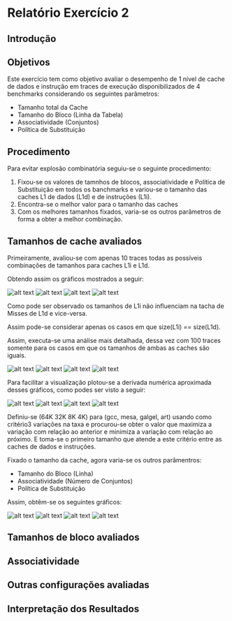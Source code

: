 Relatório Exercício 2
=======================

## Introdução



## Objetivos
Este exercício tem como objetivo avaliar o desempenho de 1 nível de cache de dados e instrução em traces de execução disponibilizados de 4 benchmarks considerando os seguintes parâmetros:
- Tamanho total da Cache
- Tamanho do Bloco (Linha da Tabela)
- Associatividade (Conjuntos)
- Política de Substituição

## Procedimento

Para evitar explosão combinatória seguiu-se o seguinte procedimento:

1. Fixou-se os valores de tamnhos de blocos, associatividade e Política de Substituição em todos os banchmarks e variou-se o tamanho das caches L1 de dados (L1d) e de instruções (L1i).
2. Encontra-se o melhor valor para o tamanho das caches
3. Com os melhores tamanhos fixados, varia-se os outros parâmetros de forma a obter a melhor combinação.


## Tamanhos de cache avaliados

Primeiramente, avaliou-se com apenas 10 traces todas as possíveis combinações de tamanhos para caches L1i e L1d.

Obtendo assim os gráficos mostrados a seguir:

![alt text](size_all/figs/size_art.png "Gráfico 1.1")
![alt text](size_all/figs/size_gcc.png "Gráfico 1.2")
![alt text](size_all/figs/size_galgel.png "Gráfico 1.3")
![alt text](size_all/figs/size_mesa.png "Gráfico 1.4")

Como pode ser observado os tamanhos de L1i não influenciam na tacha de Misses de L1d e vice-versa.

Assim pode-se considerar apenas os casos em que size(L1i) == size(L1d).

Assim, executa-se uma análise mais detalhada, dessa vez com 100 traces somente para os casos em que os tamanhos de ambas as caches são iguais.

![alt text](size/figs/gcc.png "Gráfico 2.2")
![alt text](size/figs/mesa.png "Gráfico 2.4")
![alt text](size/figs/galgel.png "Gráfico 2.3")
![alt text](size/figs/art.png "Gráfico 2.1")


Para facilitar a visualização plotou-se a derivada numérica aproximada desses gráficos, como podes ser visto a seguir:

![alt text](size/figs/gccChange.png "Gráfico 3.2")
![alt text](size/figs/mesaChange.png "Gráfico 3.4")
![alt text](size/figs/galgelChange.png "Gráfico 3.3")
![alt text](size/figs/artChange.png "Gráfico 3.1")




Definiu-se (64K 32K 8K 4K) para (gcc, mesa, galgel, art) usando como critério3 variações na taxa e procurou-se obter o valor que maximiza a variação com relação ao anterior e minimiza a variação com relação ao próximo. E toma-se o primeiro tamanho que atende a este critério entre as caches de dados e instruções.

Fixado o tamanho da cache, agora varia-se os outros parâmentros:
- Tamanho do Bloco (Linha)
- Associatividade (Número de Conjuntos)
- Política de Substituição

Assim, obtêm-se os seguintes gráficos:

![alt text](others/figs/surface3d_gcc_d.png "Gráfico 4.2")
![alt text](others/figs/surface3d_mesa_d.png "Gráfico 4.4")
![alt text](others/figs/surface3d_galgel_d.png "Gráfico 4.3")
![alt text](others/figs/surface3d_art_d.png "Gráfico 4.1")


## Tamanhos de bloco avaliados

## Associatividade

## Outras configurações avaliadas

## Interpretação dos Resultados
